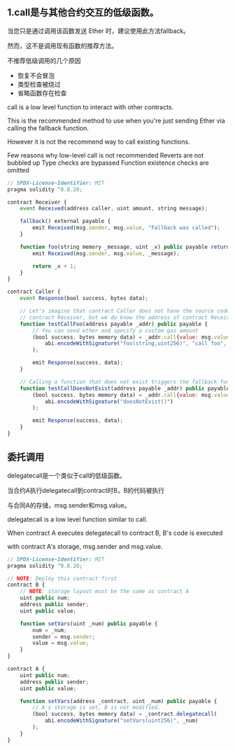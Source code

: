 ## 1.call是与其他合约交互的低级函数。
当您只是通过调用该函数发送 Ether 时，建议使用此方法fallback。

然而，这不是调用现有函数的推荐方法。

不推荐低级调用的几个原因
* 恢复不会冒泡
* 类型检查被绕过
* 省略函数存在检查

call is a low level function to interact with other contracts.

This is the recommended method to use when you're just sending Ether via calling the fallback function.

However it is not the recommend way to call existing functions.

Few reasons why low-level call is not recommended
Reverts are not bubbled up
Type checks are bypassed
Function existence checks are omitted
```js
// SPDX-License-Identifier: MIT
pragma solidity ^0.8.20;

contract Receiver {
    event Received(address caller, uint amount, string message);

    fallback() external payable {
        emit Received(msg.sender, msg.value, "Fallback was called");
    }

    function foo(string memory _message, uint _x) public payable returns (uint) {
        emit Received(msg.sender, msg.value, _message);

        return _x + 1;
    }
}

contract Caller {
    event Response(bool success, bytes data);

    // Let's imagine that contract Caller does not have the source code for the
    // contract Receiver, but we do know the address of contract Receiver and the function to call.
    function testCallFoo(address payable _addr) public payable {
        // You can send ether and specify a custom gas amount
        (bool success, bytes memory data) = _addr.call{value: msg.value, gas: 5000}(
            abi.encodeWithSignature("foo(string,uint256)", "call foo", 123)
        );

        emit Response(success, data);
    }

    // Calling a function that does not exist triggers the fallback function.
    function testCallDoesNotExist(address payable _addr) public payable {
        (bool success, bytes memory data) = _addr.call{value: msg.value}(
            abi.encodeWithSignature("doesNotExist()")
        );

        emit Response(success, data);
    }
}
```

## 委托调用
delegatecall是一个类似于call的低级函数。

当合约A执行delegatecall到contract时B，B的代码被执行

与合同A的存储，msg.sender和msg.value。

delegatecall is a low level function similar to call.

When contract A executes delegatecall to contract B, B's code is executed

with contract A's storage, msg.sender and msg.value.
```js
// SPDX-License-Identifier: MIT
pragma solidity ^0.8.20;

// NOTE: Deploy this contract first
contract B {
    // NOTE: storage layout must be the same as contract A
    uint public num;
    address public sender;
    uint public value;

    function setVars(uint _num) public payable {
        num = _num;
        sender = msg.sender;
        value = msg.value;
    }
}

contract A {
    uint public num;
    address public sender;
    uint public value;

    function setVars(address _contract, uint _num) public payable {
        // A's storage is set, B is not modified.
        (bool success, bytes memory data) = _contract.delegatecall(
            abi.encodeWithSignature("setVars(uint256)", _num)
        );
    }
}
```

